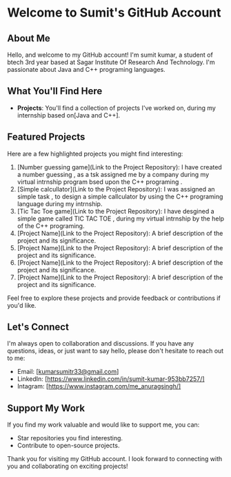 # Welcome to Sumit's GitHub Account

## About Me

Hello, and welcome to my GitHub account! I'm sumit kumar, a student of btech 3rd year based at Sagar Institute Of Research And Technology. I'm passionate about 
Java and C++ programing languages.

## What You'll Find Here

- **Projects**: You'll find a collection of projects I've worked on, during my internship based on[Java and C++].

## Featured Projects

Here are a few highlighted projects you might find interesting:

1. [Number guessing game](Link to the Project Repository): I have created a number guessing , as a tsk assigned me by a company during my virtual intrnship program bsed upon the C++ programing .
2. [Simple calcullator](Link to the Project Repository): I was assigned an simple task , to design a simple callculator by using the C++ programing language during my intrnship.
3. [Tic Tac Toe game](Link to the Project Repository): I have desgined a simple game called TIC TAC TOE , during my virtual intrnship by the help of the C++ programing.
4. [Project Name](Link to the Project Repository): A brief description of the project and its significance.
5. [Project Name](Link to the Project Repository): A brief description of the project and its significance.
6. [Project Name](Link to the Project Repository): A brief description of the project and its significance.
7. [Project Name](Link to the Project Repository): A brief description of the project and its significance.


Feel free to explore these projects and provide feedback or contributions if you'd like.

## Let's Connect

I'm always open to collaboration and discussions. If you have any questions, ideas, or just want to say hello, please don't hesitate to reach out to me:

- Email: [kumarsumitr33@gmail.com]
- LinkedIn: [https://www.linkedin.com/in/sumit-kumar-953bb7257/]
- Intagram: [https://www.instagram.com/me_anuragsingh/]

## Support My Work

If you find my work valuable and would like to support me, you can:

- Star repositories you find interesting.
- Contribute to open-source projects.

Thank you for visiting my GitHub account. I look forward to connecting with you and collaborating on exciting projects!





